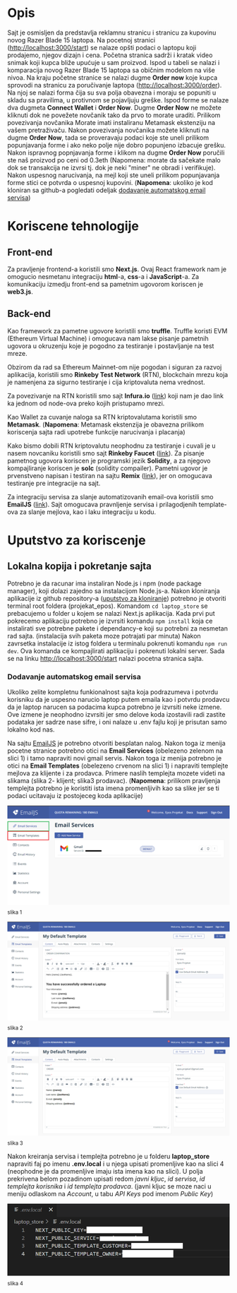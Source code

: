 # Opis

Sajt je osmisljen da predstavlja reklamnu stranicu i stranicu za kupovinu novog Razer Blade 15 laptopa.
Na pocetnoj stranici ([http://localhost:3000/start](http://localhost:3000/start)) se nalaze opšti podaci o laptopu koji prodajemo, njegov dizajn i cena. Početna stranica sadrži i kratak video snimak koji kupca bliže upućuje u sam proizvod. Ispod u tabeli se nalazi i komparacija novog Razer Blade 15 laptopa sa običnim modelom na više nivoa. Na kraju početne stranice se nalazi dugme **Order now** koje kupca sprovodi na stranicu za poručivanje laptopa ([http://localhost:3000/order](http://localhost:3000/order)). Na njoj se nalazi forma čija su sva polja obavezna i moraju se popuniti u skladu sa pravilima, u protivnom se pojavljuju greške. Ispod forme se nalaze dva dugmeta **Connect Wallet** i **Order Now**. Dugme **Order Now** ne možete kliknuti dok ne povežete novčanik tako da prvo to morate uraditi. Prilikom povezivanja novčanika Morate imati instaliranu Metamask ekstenziju na vašem pretraživaču. Nakon povezivanja novčanika možete kliknuti na dugme **Order Now**, tada se proveravaju podaci koje ste uneli prilikom popunjavanja forme i ako neko polje nije dobro popunjeno izbacuje grešku. Nakon ispravnog popnjavanja forme i klikom na dugme **Order Now** poručili ste naš proizvod po ceni od 0.3eth (Napomena: morate da sačekate malo dok se transakcija ne izvrsi tj. dok je neki "miner" ne obradi i verifikuje). Nakon uspesnog narucivanja, na mejl koji ste uneli prilikom popunjavanja forme stici ce potvrda o uspesnoj kupovini. (**Napomena**: ukoliko je kod kloniran sa github-a pogledati odeljak [dodavanje automatskog email servisa](https://github.com/nikola-s6/projekat_epos#dodavanje-automatskog-email-servisa))

# Koriscene tehnologije

## Front-end

Za pravljenje frontend-a koristili smo **Next.js**.
Ovaj React framework nam je omogucio nesmetanu integraciju **html**-a, **css**-a i **JavaScript**-a.
Za komunikaciju izmedju front-end sa pametnim ugovorom koriscen je **web3.js**.

## Back-end

Kao framework za pametne ugovore koristili smo **truffle**.
Truffle koristi EVM (Ethereum Virtual Machine) i omogucava nam lakse pisanje pametnih ugovora u okruzenju koje je pogodno za testiranje i postavljanje na test mreze.

Obzirom da rad sa Ethereum Mainnet-om nije pogodan i siguran za razvoj aplikacija, koristili smo **Rinkeby Test Network** (RTN), blockchain mrezu koja je namenjena za sigurno testiranje i cija kriptovaluta nema vrednost.

Za povezivanje na RTN koristili smo sajt **Infura.io** ([link](https://infura.io/)) koji nam je dao link ka jednom od node-ova preko kojih pristupamo mrezi.

Kao Wallet za cuvanje naloga sa RTN kriptovalutama koristili smo **Metamask**. (**Napomena**: Metamask ekstenzija je obavezna prilikom koriscenja sajta radi upotrebe funkcije narucivanja i placanja)

Kako bismo dobili RTN kriptovalutu neophodnu za testiranje i cuvali je u nasem novcaniku koristili smo sajt **Rinkeby Faucet** ([link](https://faucet.rinkeby.io/)).
Za pisanje pametnog ugovora koriscen je programski jezik **Solidity**, a za njegovo kompajliranje koriscen je **solc** (solidity compailer).
Pametni ugovor je prvenstveno napisan i testiran na sajtu **Remix** ([link](https://remix.ethereum.org/)), jer on omogucava testiranje pre integracije na sajt.

Za integraciju servisa za slanje automatizovanih email-ova koristili smo **EmailJS** ([link](https://www.emailjs.com/)). Sajt omogucava pravnljenje servisa i prilagodjenih template-ova za slanje mejlova, kao i laku integraciju u kodu.

# Uputstvo za koriscenje

## Lokalna kopija i pokretanje sajta

Potrebno je da racunar ima instaliran Node.js i npm (node package manager), koji dolazi zajedno sa instalacijom Node.js-a.
Nakon kloniranja aplikacije iz github repository-a ([uputstvo za kloniranje](https://docs.github.com/en/repositories/creating-and-managing-repositories/cloning-a-repository)) potrebno je otvoriti terminal root foldera (projekat_epos).
Komandom `cd laptop_store` se prebacujemo u folder u kojem se nalazi Next.js aplikacija.
Kada prvi put pokrecemo aplikaciju potrebno je izvrsiti komandu `npm install` koja ce instalirati sve potrebne pakete i dependancy-e koji su potrebni za nesmetan rad sajta. (instalacija svih paketa moze potrajati par minuta)
Nakon zavrsetka instalacije iz istog foldera u terminalu pokrenuti komandu `npm run dev`. Ova komanda ce kompajlirati aplikaciju i pokrenuti lokalni server. Sada se na linku [http://localhost:3000/start](http://localhost:3000/start) nalazi pocetna stranica sajta.

### Dodavanje automatskog email servisa

Ukoliko zelite kompletnu funkionalnost sajta koja podrazumeva i potvrdu korisniku da je uspesno narucio laptop putem emaila kao i potvrdu prodavcu da je laptop narucen sa podacima kupca potrebno je izvrsiti neke izmene.
Ove izmene je neophodno izvrsiti jer smo delove koda izostavili radi zastite podataka jer sadrze nase sifre, i oni nalaze u .env fajlu koji je prisutan samo lokalno kod nas.

Na sajtu [EmailJS](https://www.emailjs.com/) je potrebno otvoriti besplatan nalog. Nakon toga iz menija pocetne stranice potrebno otici na **Email Services** (obelezeno zelenom na slici 1) i tamo napraviti novi gmail servis.
Nakon toga iz menija potrebno je otici na **Email Templates** (obelezeno crvenom na slici 1) i napraviti templejte mejlova za klijente i za prodavca. Primere naslih templejta mozete videti na slikama (slika 2- klijent; slika3 prodavac). (**Napomena**: prilikom pravljenja templejta potrebno je koristiti ista imena promenljivih kao sa slike jer se ti podaci ucitavaju iz postojeceg koda aplikacije)

![pocetna stranica](/laptop_store/public/EmailJS.png)
<sub>slika 1</sub>


![template klijent](/laptop_store/public/templejt_klijent.png)
<sub>slika 2</sub>


![template prodavac](/laptop_store/public/templejt_prodavac.png)
<sub>slika 3</sub>


Nakon kreiranja servisa i templejta potrebno je u folderu **laptop_store** napraviti faj po imenu **.env.local** i u njega upisati promenljive kao na slici 4 (neophodne je da promenljive imaju ista imena kao na slici). U polja prekrivena belom pozadinom upisati redom _javni kljuc_, _id servisa_, _id templejta korisnika_ i _id templejta prodavca_. (javni kljuc se moze naci u meniju odlaskom na *Account*, u tabu *API Keys* pod imenom *Public Key*)

![Environment Variables](/laptop_store/public/EnvironmentVariables.png)
<sub>slika 4</sub>
